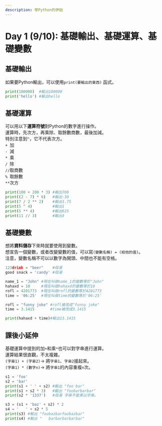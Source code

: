 ```yaml
---
description: 學Python的伊始
---
```


# Day 1 (9/10): 基礎輸出、基礎運算、基礎變數

## 基礎輸出

如果要Python輸出，可以使用`print(要輸出的東西)` 函式。

```python
print(100000)  #輸出100000
print('hello') #輸出hello
```

## 基礎運算

可以用以下**運算符號**對Python的數字進行操作。\
運算時，先次方，再乘除、取餘數商數，最後加減。\
特別注意到`^`，它不代表次方。\
`+ `加\
`- `減\
`* `乘\
`/ `除\
`//`取商數\
`% `取餘數\
`**`次方

```python
print(100 + 200 * 3) #輸出700
print((2 - 7) * 6)   #輸出-30
print(7 / 2 ** 2)    #輸出1.75
print(5 ^ 4)         #輸出1
print(5 ** 4)        #輸出625
print(11 // 3)       #輸出3
```

## 基礎變數

想將**資料儲存**下來時就要使用到變數。\
想宣告一個變數，或者改變變數的值，可以寫`(變數名稱) = (給他的值)`。\
注意，變數名稱不可以以數字為開頭、中間也不能有空格。

```python
123drink = "beer"    #母湯
good snack = 'candy' #母湯

name_1 = "John" #現在叫做name_1的變數等於"John"
hahaxd = 10     #現在叫做hahaxd的變數等於10
rofl = 4201773  #現在叫做rofl的變數等於4201773
time = '06:25'  #現在叫做time的變數等於'06:25'

rofl = "funny joke" #rofl被改成"funny joke"
time = 3.1415       #time被改成3.1415

print(hahaxd + time)#輸出13.1415
```

## 課後小延伸

基礎運算中提到的加`+`和乘`*`也可以對字串進行運算。\
運算結果很直觀，不太複雜。\
`(字串1) + (字串2)`→ 將`字串1`、`字串2`接起來。 \
`(字串1) * (數字n)`→ 將`字串1`的內容重複`n`次。

```python
s1 = 'foo'
s2 = 'bar'
print(s1 + ' ' + s2) #輸出 "foo bar"
print(s1 + s2 * 3)   #輸出 "foobarbarbar"
print(s2 * '1337')   #母湯 字串不能乘以字串。

s3 = (s1 + 'baz' + s2) * 2
s4 = '   ' + s2 * 5
print(s3) #輸出 "foobazbarfoobazbar"
print(s4) #輸出 "   barbarbarbarbar"
```
